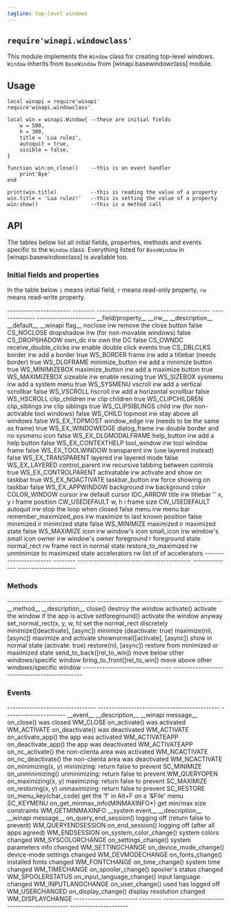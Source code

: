 ```yaml
---
tagline: top-level windows
---
```


## `require'winapi.windowclass'`

This module implements the `Window` class for creating top-level windows.
`Window` inherits from `BaseWindow` from [winapi.basewindowclass] module.

## Usage

~~~{.lua}
local winapi = require'winapi'
require'winapi.windowclass'

local win = winapi.Window{ --these are initial fields
	w = 500,
	h = 300,
	title = 'Lua rulez',
	autoquit = true,
	visible = false,
}

function win:on_close()    --this is an event handler
	print'Bye'
end

print(win.title)           --this is reading the value of a property
win.title = 'Lua rulez!'   --this is setting the value of a property
win:show()                 --this is a method call
~~~

## API

The tables below list all initial fields, properties, methods and events
specific to the `Window` class. Everything listed for `BaseWindow` in
[winapi.basewindowclass] is available too.


### Initial fields and properties

In the table below `i` means initial field, `r` means read-only property,
`rw` means read-write property.

<div class=small>
----------------------- -------- ----------------------------------------- -------------- ---------------------
__field/property__		__irw__	__description__									__default__		__winapi flag__
noclose						irw		remove the close button							false				CS_NOCLOSE
dropshadow					irw		(for non-movable windows)						false				CS_DROPSHADOW
own_dc						irw		own the DC											false				CS_OWNDC
receive_double_clicks	irw		enable double click events						true				CS_DBLCLKS
border						irw		add a border										true				WS_BORDER
frame 						irw		add a titlebar	(needs border)					true				WS_DLGFRAME
minimize_button			irw		add a minimize button							true				WS_MINIMIZEBOX
maximize_button			irw		add a maximize button							true				WS_MAXIMIZEBOX
sizeable						irw		enable resizing 									true				WS_SIZEBOX
sysmenu						irw		add a system menu									true				WS_SYSMENU
vscroll						irw		add a vertical scrollbar						false				WS_VSCROLL
hscroll						irw		add a horizontal scrollbar						false				WS_HSCROLL
clip_children				irw		clip children										true				WS_CLIPCHILDREN
clip_siblings				irw		clip siblings										true				WS_CLIPSIBLINGS
child							irw		(for non-activable tool windows)	 			false				WS_CHILD
topmost						irw		stay above all windows							false				WS_EX_TOPMOST
window_edge					irw		(needs to be the same as frame)				true				WS_EX_WINDOWEDGE
dialog_frame				irw		double border and no sysmenu icon			false				WS_EX_DLGMODALFRAME
help_button					irw		add a help button									false				WS_EX_CONTEXTHELP
tool_window					irw		tool window frame									false				WS_EX_TOOLWINDOW
transparent					irw		(use layered instead)		 					false				WS_EX_TRANSPARENT
layered						irw		layered mode								 		false				WS_EX_LAYERED
control_parent				irw		recursive tabbing	between controls			true				WS_EX_CONTROLPARENT
activatable					irw		activate and show on taskbar					true				WS_EX_NOACTIVATE
taskbar_button				irw		force showing on taskbar						false				WS_EX_APPWINDOW
background					irw		background color									COLOR_WINDOW
cursor						irw		default cursor										IDC_ARROW
title							irw		titlebar												''
x, y							i			frame position										CW_USEDEFAULT
w, h							i			frame size											CW_USEDEFAULT
autoquit						irw		stop the loop when closed						false
menu							irw		menu bar
remember_maximized_pos	irw		maximize to last known position				false
minimized					ir			minimized state									false				WS_MINIMIZE
maximized					ir			maximized state									false				WS_MAXIMIZE
icon							irw		window's icon
small_icon					irw		window's small icon
owner							irw		window's owner
foreground					 r			foreground state
normal_rect					 rw		frame rect in normal state
restore_to_maximized		 rw		unminimize to maximized state
accelerators				 rw		list of of accelerators
----------------------- -------- ----------------------------------------- -------------- ---------------------
</div>


### Methods

<div class=small>
-------------------------------- ---------------------------------------------
__method__								__description__
close()									destroy the window
activate()								activate the window if the app is active
setforeground()						activate the window anyway
set_normal_rect(x, y, w, h)		set the normal_rect discretely
minimize([deactivate], [async])	minimize (deactivate: true)
maximize(nil, [async])				maximize and activate
shownormal([activate], [async])	show in normal state (activate: true)
restore(nil, [async])				restore from minimized or maximized state
send_to_back([rel_to_win])			move below other windows/specific window
bring_to_front([rel_to_win])		move above other windows/specific window
-------------------------------- ---------------------------------------------
</div>


### Events

<div class=small>
-------------------------------- -------------------------------------------- ----------------------
__event__								__description__										__winapi message__
on_close()								was closed												WM_CLOSE
on_activate()							was activated											WM_ACTIVATE
on_deactivate()						was deactivated										WM_ACTIVATE
on_activate_app()						the app was activated								WM_ACTIVATEAPP
on_deactivate_app()					the app was deactivated								WM_ACTIVATEAPP
on_nc_activate()						the non-clienta area was activated				WM_NCACTIVATE
on_nc_deactivate()					the non-clienta area was deactivated			WM_NCACTIVATE
on_minimizing(x, y)					minimizing: return false to prevent				SC_MINIMIZE
on_unminimizing()						unminimizing: return false to prevent			WM_QUERYOPEN
on_maximizing(x, y)					maximizing: return false to prevent				SC_MAXIMIZE
on_restoring(x, y) 					unmaximizing: return false to prevent			SC_RESTORE
on_menu_key(char_code)				get the 'f' in Alt+F on a '&File' menu			SC_KEYMENU
on_get_minmax_info(MINMAXINFO*)	get min/max size constraints						WM_GETMINMAXINFO
__system event__						__description__										__winapi message__
on_query_end_session()				logging off (return false to prevent)			WM_QUERYENDSESSION
on_end_session()						logging off	(after all apps agreed)				WM_ENDSESSION
on_system_color_change()			system colors changed								WM_SYSCOLORCHANGE
on_settings_change()					system parameters info changed					WM_SETTINGCHANGE
on_device_mode_change()				device-mode settings changed						WM_DEVMODECHANGE
on_fonts_change()						installed fonts changed								WM_FONTCHANGE
on_time_change()						system time changed									WM_TIMECHANGE
on_spooler_change()					spooler's status changed							WM_SPOOLERSTATUS
on_input_language_change()			input language changed								WM_INPUTLANGCHANGE
on_user_change()						used has logged off									WM_USERCHANGED
on_display_change()					display resolution changed							WM_DISPLAYCHANGE
----------------------- --------	-------------------------------------------- ---------------------
</div>

